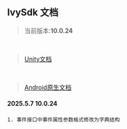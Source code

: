 ## IvySdk 文档

> 当前版本:**10.0.24**
<br>

> [Unity文档](README_UNITY.md)
<br>

> [Android原生文档](README_ANDROID_NATIVE.md)



#### 2025.5.7   10.0.24
    1. 事件接口中事件属性参数格式修改为字典结构